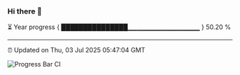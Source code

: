 ### Hi there 👋

⏳ Year progress { ███████████████▁▁▁▁▁▁▁▁▁▁▁▁▁▁▁ } 50.20 %

---

⏰ Updated on Thu, 03 Jul 2025 05:47:04 GMT

![Progress Bar CI](https://github.com/IshwaranRudhara/GIT-ACTION/workflows/Progress%20Bar%20CI/badge.svg)
